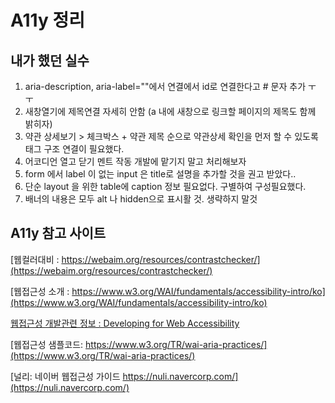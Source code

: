 # A11y 정리 #

## 내가 했던 실수 ##
1. aria-description, aria-label=""에서 연결에서 id로 연결한다고 # 문자 추가 ㅜ ㅜ
2. 새창열기에 제목연결 자세히 안함 (a 내에 새창으로 링크할 페이지의 제목도 함께 밝히자) 
3. 약관 상세보기 > 체크박스 + 약관 제목 순으로 약관상세 확인을 먼저 할 수 있도록 태그 구조 연결이 필요했다. 
4. 어코디언 열고 닫기 멘트 작동 개발에 맡기지 말고 처리해보자
5. form 에서 label 이 없는 input 은 title로 설명을 추가할 것을 권고 받았다.. 
6. 단순 layout 을 위한 table에 caption 정보 필요없다. 구별하여 구성필요했다.
7. 배너의 내용은 모두 alt 나 hidden으로 표시활 것. 생략하지 말것
## A11y 참고 사이트 ##

[웹컬러대비 : https://webaim.org/resources/contrastchecker/](https://webaim.org/resources/contrastchecker/)

[웹접근성 소개 : https://www.w3.org/WAI/fundamentals/accessibility-intro/ko](https://www.w3.org/WAI/fundamentals/accessibility-intro/ko)

[웹접근성 개발관련 정보 : Developing for Web Accessibility](https://www.w3.org/WAI/tips/developing/)

[웹접근성 샘플코드: https://www.w3.org/TR/wai-aria-practices/](https://www.w3.org/TR/wai-aria-practices/)

[널리: 네이버 웹접근성 가이드 https://nuli.navercorp.com/](https://nuli.navercorp.com/)
